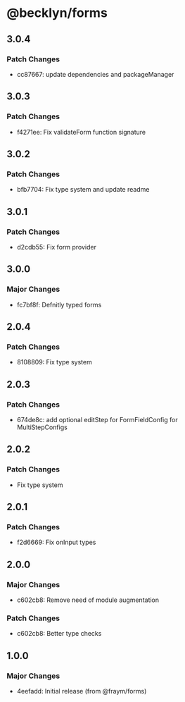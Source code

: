 # @becklyn/forms

## 3.0.4

### Patch Changes

- cc87667: update dependencies and packageManager

## 3.0.3

### Patch Changes

- f4271ee: Fix validateForm function signature

## 3.0.2

### Patch Changes

- bfb7704: Fix type system and update readme

## 3.0.1

### Patch Changes

- d2cdb55: Fix form provider

## 3.0.0

### Major Changes

- fc7bf8f: Defnitly typed forms

## 2.0.4

### Patch Changes

- 8108809: Fix type system

## 2.0.3

### Patch Changes

- 674de8c: add optional editStep for FormFieldConfig for MultiStepConfigs

## 2.0.2

### Patch Changes

- Fix type system

## 2.0.1

### Patch Changes

- f2d6669: Fix onInput types

## 2.0.0

### Major Changes

- c602cb8: Remove need of module augmentation

### Patch Changes

- c602cb8: Better type checks

## 1.0.0

### Major Changes

- 4eefadd: Initial release (from @fraym/forms)
